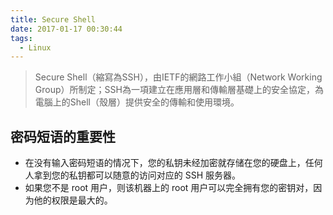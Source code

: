 ```yaml
---
title: Secure Shell
date: 2017-01-17 00:30:44
tags:
  - Linux
---
```


> Secure Shell（縮寫為SSH），由IETF的網路工作小組（Network Working Group）所制定；SSH為一項建立在應用層和傳輸層基礎上的安全協定，為電腦上的Shell（殼層）提供安全的傳輸和使用環境。

<!-- more -->

## 密码短语的重要性
- 在没有输入密码短语的情况下，您的私钥未经加密就存储在您的硬盘上，任何人拿到您的私钥都可以随意的访问对应的 SSH 服务器。
- 如果您不是 root 用户，则该机器上的 root 用户可以完全拥有您的密钥对，因为他的权限是最大的。
